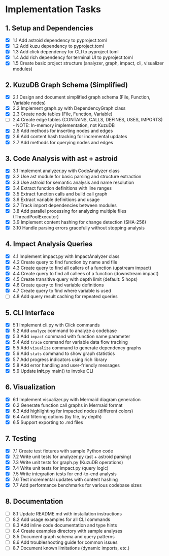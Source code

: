 # Implementation Tasks

## 1. Setup and Dependencies
- [x] 1.1 Add astroid dependency to pyproject.toml
- [x] 1.2 Add kuzu dependency to pyproject.toml
- [x] 1.3 Add click dependency for CLI to pyproject.toml
- [x] 1.4 Add rich dependency for terminal UI to pyproject.toml
- [x] 1.5 Create basic project structure (analyzer, graph, impact, cli, visualizer modules)

## 2. KuzuDB Graph Schema (Simplified)
- [x] 2.1 Design and document simplified graph schema (File, Function, Variable nodes)
- [x] 2.2 Implement graph.py with DependencyGraph class
- [x] 2.3 Create node tables (File, Function, Variable)
- [ ] 2.4 Create edge tables (CONTAINS, CALLS, DEFINES, USES, IMPORTS) - NOTE: In-memory implementation, not KuzuDB
- [x] 2.5 Add methods for inserting nodes and edges
- [x] 2.6 Add content hash tracking for incremental updates
- [x] 2.7 Add methods for querying nodes and edges

## 3. Code Analysis with ast + astroid
- [x] 3.1 Implement analyzer.py with CodeAnalyzer class
- [x] 3.2 Use ast module for basic parsing and structure extraction
- [x] 3.3 Use astroid for semantic analysis and name resolution
- [x] 3.4 Extract function definitions with line ranges
- [x] 3.5 Extract function calls and build call graph
- [x] 3.6 Extract variable definitions and usage
- [x] 3.7 Track import dependencies between modules
- [x] 3.8 Add parallel processing for analyzing multiple files (ThreadPoolExecutor)
- [x] 3.9 Implement content hashing for change detection (SHA-256)
- [x] 3.10 Handle parsing errors gracefully without stopping analysis

## 4. Impact Analysis Queries
- [x] 4.1 Implement impact.py with ImpactAnalyzer class
- [x] 4.2 Create query to find function by name and file
- [x] 4.3 Create query to find all callers of a function (upstream impact)
- [x] 4.4 Create query to find all callees of a function (downstream impact)
- [x] 4.5 Create transitive query with depth limit (default: 5 hops)
- [x] 4.6 Create query to find variable definitions
- [x] 4.7 Create query to find where variable is used
- [ ] 4.8 Add query result caching for repeated queries

## 5. CLI Interface
- [x] 5.1 Implement cli.py with Click commands
- [x] 5.2 Add `analyze` command to analyze a codebase
- [x] 5.3 Add `impact` command with function name parameter
- [x] 5.4 Add `trace` command for variable data flow tracking
- [x] 5.5 Add `visualize` command to generate dependency graphs
- [x] 5.6 Add `stats` command to show graph statistics
- [x] 5.7 Add progress indicators using rich library
- [x] 5.8 Add error handling and user-friendly messages
- [x] 5.9 Update __init__.py main() to invoke CLI

## 6. Visualization
- [x] 6.1 Implement visualizer.py with Mermaid diagram generation
- [x] 6.2 Generate function call graphs in Mermaid format
- [x] 6.3 Add highlighting for impacted nodes (different colors)
- [x] 6.4 Add filtering options (by file, by depth)
- [x] 6.5 Support exporting to .md files

## 7. Testing
- [x] 7.1 Create test fixtures with sample Python code
- [x] 7.2 Write unit tests for analyzer.py (ast + astroid parsing)
- [x] 7.3 Write unit tests for graph.py (KuzuDB operations)
- [x] 7.4 Write unit tests for impact.py (query logic)
- [x] 7.5 Write integration tests for end-to-end analysis
- [x] 7.6 Test incremental updates with content hashing
- [x] 7.7 Add performance benchmarks for various codebase sizes

## 8. Documentation
- [ ] 8.1 Update README.md with installation instructions
- [ ] 8.2 Add usage examples for all CLI commands
- [ ] 8.3 Add inline code documentation and type hints
- [ ] 8.4 Create examples directory with sample analyses
- [ ] 8.5 Document graph schema and query patterns
- [ ] 8.6 Add troubleshooting guide for common issues
- [ ] 8.7 Document known limitations (dynamic imports, etc.)
